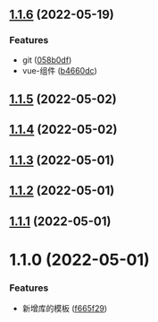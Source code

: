 

## [1.1.6](https://github.com/naihe138/naice-create/compare/1.1.5...1.1.6) (2022-05-19)


### Features

* git ([058b0df](https://github.com/naihe138/naice-create/commit/058b0df5cd237cc200b50020230c1101075abf8d))
* vue-组件 ([b4660dc](https://github.com/naihe138/naice-create/commit/b4660dce98c30f9c596718a639c537d6620e4db2))

## [1.1.5](https://github.com/naihe138/naice-create/compare/1.1.4...1.1.5) (2022-05-02)

## [1.1.4](https://github.com/naihe138/naice-create/compare/1.1.3...1.1.4) (2022-05-02)

## [1.1.3](https://github.com/naihe138/naice-create/compare/1.1.2...1.1.3) (2022-05-01)

## [1.1.2](https://github.com/naihe138/naice-create/compare/1.1.1...1.1.2) (2022-05-01)

## [1.1.1](https://github.com/naihe138/naice-create/compare/1.1.0...1.1.1) (2022-05-01)

# 1.1.0 (2022-05-01)


### Features

* 新增库的模板 ([f665f29](https://github.com/naihe138/naice-create/commit/f665f29ff12ea4dc94b9aa71327b4901fd07e98d))